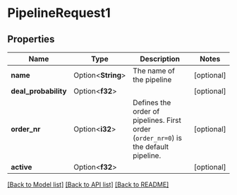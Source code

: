 # PipelineRequest1

## Properties

Name | Type | Description | Notes
------------ | ------------- | ------------- | -------------
**name** | Option<**String**> | The name of the pipeline | [optional]
**deal_probability** | Option<**f32**> |  | [optional]
**order_nr** | Option<**i32**> | Defines the order of pipelines. First order (`order_nr=0`) is the default pipeline. | [optional]
**active** | Option<**f32**> |  | [optional]

[[Back to Model list]](../README.md#documentation-for-models) [[Back to API list]](../README.md#documentation-for-api-endpoints) [[Back to README]](../README.md)


